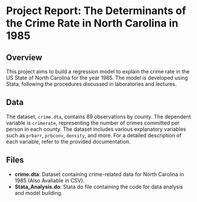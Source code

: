 # Project Report: The Determinants of the Crime Rate in North Carolina in 1985

## Overview
This project aims to build a regression model to explain the crime rate in the US State of North Carolina for the year 1985. The model is developed using Stata, following the procedures discussed in laboratories and lectures.

## Data
The dataset, `crime.dta`, contains 89 observations by county. The dependent variable is `crimerate`, representing the number of crimes committed per person in each county. The dataset includes various explanatory variables such as `prbarr`, `prbconv`, `density`, and more. For a detailed description of each variable, refer to the provided documentation.

## Files
- **crime.dta**: Dataset containing crime-related data for North Carolina in 1985 (Also Avaliable in CSV).
- **Stata_Analysis.do**: Stata do file containing the code for data analysis and model building.
